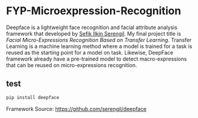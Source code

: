 # FYP-Microexpression-Recognition
Deepface is a lightweight face recognition and facial attribute analysis framework that developed by [Sefik Ilkin Serengil](http://https://github.com/serengil/deepface#face-recognition.com). My final project title is *Facial Micro-Expressions Recognition Based on Transfer Learning*. Transfer Learning is a machine learning method where a model is trained for a task is reused as the starting point for a model on task. Likewise, DeepFace framework already have a pre-trained model to detect macro-expressions that can be reused on micro-expressions recognition.




## test



```python
pip install deepface
```

Framework Source: https://github.com/serengil/deepface
